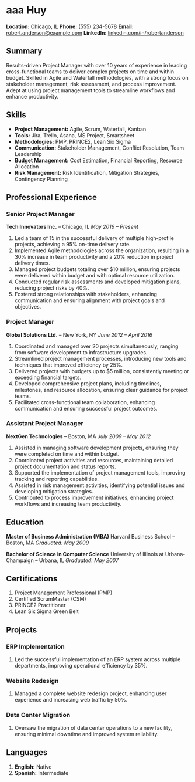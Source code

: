 # aaa Huy

**Location:** Chicago, IL
**Phone:** (555) 234-5678
**Email:** robert.anderson@example.com
**LinkedIn:** [linkedin.com/in/robertanderson](https://linkedin.com/in/robertanderson)

## Summary

Results-driven Project Manager with over 10 years of experience in leading cross-functional teams to deliver complex projects on time and within budget. Skilled in Agile and Waterfall methodologies, with a strong focus on stakeholder management, risk assessment, and process improvement. Adept at using project management tools to streamline workflows and enhance productivity.

## Skills

- **Project Management:** Agile, Scrum, Waterfall, Kanban
- **Tools:** Jira, Trello, Asana, MS Project, Smartsheet
- **Methodologies:** PMP, PRINCE2, Lean Six Sigma
- **Communication:** Stakeholder Management, Conflict Resolution, Team Leadership
- **Budget Management:** Cost Estimation, Financial Reporting, Resource Allocation
- **Risk Management:** Risk Identification, Mitigation Strategies, Contingency Planning

## Professional Experience

### Senior Project Manager
**Tech Innovators Inc.** – Chicago, IL
*May 2016 – Present*

1. Led a team of 15 in the successful delivery of multiple high-profile projects, achieving a 95% on-time delivery rate.
1. Implemented Agile methodologies across the organization, resulting in a 30% increase in team productivity and a 20% reduction in project delivery times.
1. Managed project budgets totaling over $10 million, ensuring projects were delivered within budget and with optimal resource utilization.
1. Conducted regular risk assessments and developed mitigation plans, reducing project risks by 40%.
1. Fostered strong relationships with stakeholders, enhancing communication and ensuring alignment with project goals and objectives.

### Project Manager
**Global Solutions Ltd.** – New York, NY
*June 2012 – April 2016*

1. Coordinated and managed over 20 projects simultaneously, ranging from software development to infrastructure upgrades.
1. Streamlined project management processes, introducing new tools and techniques that improved efficiency by 25%.
1. Delivered projects with budgets up to $5 million, consistently meeting or exceeding financial targets.
1. Developed comprehensive project plans, including timelines, milestones, and resource allocation, ensuring clear guidance for project teams.
1. Facilitated cross-functional team collaboration, enhancing communication and ensuring successful project outcomes.

### Assistant Project Manager
**NextGen Technologies** – Boston, MA
*July 2009 – May 2012*

1. Assisted in managing software development projects, ensuring they were completed on time and within budget.
1. Coordinated project activities and resources, maintaining detailed project documentation and status reports.
1. Supported the implementation of project management tools, improving tracking and reporting capabilities.
1. Assisted in risk management activities, identifying potential issues and developing mitigation strategies.
1. Contributed to process improvement initiatives, enhancing project workflows and increasing team productivity.

## Education

**Master of Business Administration (MBA)**
Harvard Business School – Boston, MA
*Graduated: May 2009*

**Bachelor of Science in Computer Science**
University of Illinois at Urbana-Champaign – Urbana, IL
*Graduated: May 2007*

## Certifications

1. Project Management Professional (PMP)
1. Certified ScrumMaster (CSM)
1. PRINCE2 Practitioner
1. Lean Six Sigma Green Belt

## Projects

### ERP Implementation
1. Led the successful implementation of an ERP system across multiple departments, improving operational efficiency by 35%.

### Website Redesign
1. Managed a complete website redesign project, enhancing user experience and increasing web traffic by 50%.

### Data Center Migration
1. Oversaw the migration of data center operations to a new facility, ensuring minimal downtime and improved system reliability.

## Languages

1. **English:** Native
1. **Spanish:** Intermediate
